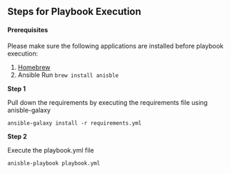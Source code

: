## Steps for Playbook Execution
#### Prerequisites
Please make sure the following applications are installed before playbook execution:
1. [Homebrew](https://brew.sh/)
2. Ansible 
Run `brew install anisble`

**Step 1**

Pull down the requirements by executing the requirements file using anisble-galaxy
```
ansible-galaxy install -r requirements.yml
```

**Step 2**

Execute the playbook.yml file
```
anisble-playbook playbook.yml
```
